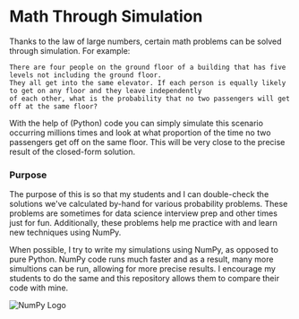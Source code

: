 # Math Through Simulation

Thanks to the law of large numbers, certain math problems can be solved through simulation. For example:

```
There are four people on the ground floor of a building that has five levels not including the ground floor. 
They all get into the same elevator. If each person is equally likely to get on any floor and they leave independently 
of each other, what is the probability that no two passengers will get off at the same floor?
```

With the help of (Python) code you can simply simulate this scenario occurring millions times and look at what proportion of the time no two passengers get off on the same floor. This will be very close to the precise result of the closed-form solution. 

### Purpose

The purpose of this is so that my students and I can double-check the solutions we've calculated by-hand for various probability problems. These problems are sometimes for data science interview prep and other times just for fun. Additionally, these problems help me practice with and learn new techniques using NumPy.

When possible, I try to write my simulations using NumPy, as opposed to pure Python. NumPy code runs much faster and as a result, many more simultions can be run, allowing for more precise results. I encourage my students to do the same and this repository allows them to compare their code with mine.

![NumPy Logo](https://upload.wikimedia.org/wikipedia/commons/thumb/1/1a/NumPy_logo.svg/2000px-NumPy_logo.svg.png)
